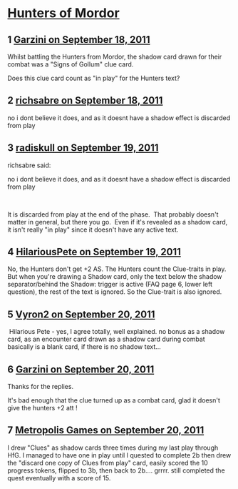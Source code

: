 # [Hunters of Mordor](https://community.fantasyflightgames.com/topic/53347-hunters-of-mordor/)

## 1 [Garzini on September 18, 2011](https://community.fantasyflightgames.com/topic/53347-hunters-of-mordor/?do=findComment&comment=529810)

Whilst battling the Hunters from Mordor, the shadow card drawn for their combat was a "Signs of Gollum" clue card.

Does this clue card count as "in play" for the Hunters text? 

## 2 [richsabre on September 18, 2011](https://community.fantasyflightgames.com/topic/53347-hunters-of-mordor/?do=findComment&comment=529820)

no i dont believe it does, and as it doesnt have a shadow effect is discarded from play

## 3 [radiskull on September 19, 2011](https://community.fantasyflightgames.com/topic/53347-hunters-of-mordor/?do=findComment&comment=529967)

richsabre said:

no i dont believe it does, and as it doesnt have a shadow effect is discarded from play



 

It is discarded from play at the end of the phase.  That probably doesn't matter in general, but there you go.  Even if it's revealed as a shadow card, it isn't really "in play" since it doesn't have any active text.

## 4 [HilariousPete on September 19, 2011](https://community.fantasyflightgames.com/topic/53347-hunters-of-mordor/?do=findComment&comment=529994)

No, the Hunters don't get +2 AS. The Hunters count the Clue-traits in play. But when you're drawing a Shadow card, only the text below the shadow separator/behind the Shadow: trigger is active (FAQ page 6, lower left question), the rest of the text is ignored. So the Clue-trait is also ignored.

## 5 [Vyron2 on September 20, 2011](https://community.fantasyflightgames.com/topic/53347-hunters-of-mordor/?do=findComment&comment=530483)

 Hilarious Pete - yes, I agree totally, well explained. no bonus as a shadow card, as an encounter card drawn as a shadow card during combat basically is a blank card, if there is no shadow text...

## 6 [Garzini on September 20, 2011](https://community.fantasyflightgames.com/topic/53347-hunters-of-mordor/?do=findComment&comment=530800)

Thanks for the replies.

It's bad enough that the clue turned up as a combat card, glad it doesn't give the hunters +2 att !

## 7 [Metropolis Games on September 20, 2011](https://community.fantasyflightgames.com/topic/53347-hunters-of-mordor/?do=findComment&comment=530874)

I drew "Clues" as shadow cards three times during my last play through HfG. I managed to have one in play until I quested to complete 2b then drew the "discard one copy of Clues from play" card, easily scored the 10 progress tokens, flipped to 3b, then back to 2b.... grrrr. still completed the quest eventually with a score of 15.

